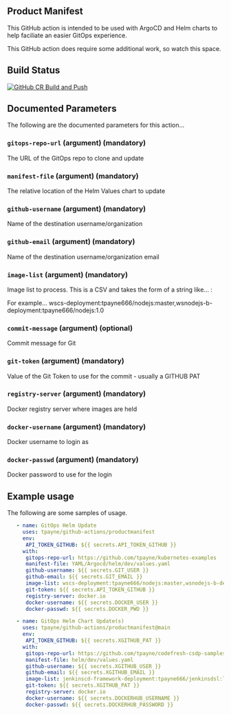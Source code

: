 Product Manifest
----------------
This GitHub action is intended to be used with ArgoCD and Helm charts to help faciliate an easier GitOps experience.

This GitHub action does require some additional work, so watch this space.

Build Status
------------
[![GitHub CR Build and Push](https://github.com/tpayne/github-actions/actions/workflows/docker-image.yml/badge.svg?branch=main&event=push)](https://github.com/tpayne/github-actions/actions/workflows/docker-image.yml)

Documented Parameters
---------------------
The following are the documented parameters for this action...

### `gitops-repo-url` (argument) (mandatory)
The URL of the GitOps repo to clone and update

### `manifest-file` (argument) (mandatory)
The relative location of the Helm Values chart to update

### `github-username` (argument) (mandatory)
Name of the destination username/organization

### `github-email` (argument) (mandatory)
Name of the destination username/organization email

### `image-list` (argument) (mandatory)
Image list to process. This is a CSV and takes the form of a string like...
   <helmChartName>:<dockerImage>

For example...
   wscs-deployment:tpayne666/nodejs:master,wsnodejs-b-deployment:tpayne666/nodejs:1.0   

### `commit-message` (argument) (optional)
Commit message for Git

### `git-token` (argument) (mandatory)
Value of the Git Token to use for the commit - usually a GITHUB PAT 

### `registry-server` (argument) (mandatory)
Docker registry server where images are held
  
### `docker-username` (argument) (mandatory)
Docker username to login as

### `docker-passwd` (argument) (mandatory)
Docker password to use for the login

Example usage
-------------
The following are some samples of usage.
   
```yaml
   - name: GitOps Helm Update
     uses: tpayne/github-actions/productmanifest
     env:
      API_TOKEN_GITHUB: ${{ secrets.API_TOKEN_GITHUB }}
     with:
      gitops-repo-url: https://github.com/tpayne/kubernetes-examples
      manifest-file: YAML/Argocd/helm/dev/values.yaml
      github-username: ${{ secrets.GIT_USER }}
      github-email: ${{ secrets.GIT_EMAIL }}
      image-list: wscs-deployment:tpayne666/nodejs:master,wsnodejs-b-deployment:tpayne666/nodejs:1.0 
      git-token: ${{ secrets.API_TOKEN_GITHUB }}
      registry-server: docker.io
      docker-username: ${{ secrets.DOCKER_USER }}
      docker-passwd: ${{ secrets.DOCKER_PWD }}
```

```yaml
   - name: GitOps Helm Chart Update(s)
     uses: tpayne/github-actions/productmanifest@main
     env:
      API_TOKEN_GITHUB: ${{ secrets.XGITHUB_PAT }}
     with:
      gitops-repo-url: https://github.com/tpayne/codefresh-csdp-samples
      manifest-file: helm/dev/values.yaml
      github-username: ${{ secrets.XGITHUB_USER }}
      github-email: ${{ secrets.XGITHUB_EMAIL }}
      image-list: jenkinscd-framework-deployment:tpayne666/jenkinsdsl:latest
      git-token: ${{ secrets.XGITHUB_PAT }}
      registry-server: docker.io
      docker-username: ${{ secrets.DOCKERHUB_USERNAME }}
      docker-passwd: ${{ secrets.DOCKERHUB_PASSWORD }}
```

